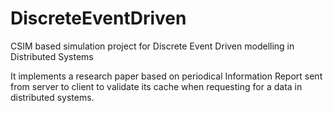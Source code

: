 # DiscreteEventDriven
CSIM based simulation project for Discrete Event Driven modelling in Distributed Systems

It implements a research paper based on periodical Information Report sent from server to client to validate its cache when requesting for a data in distributed systems.
